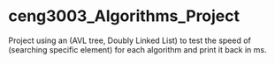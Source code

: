 # ceng3003_Algorithms_Project
Project using an (AVL tree, Doubly Linked List) to test the speed of (searching specific element) for each algorithm and print it back in ms.
